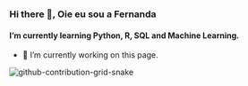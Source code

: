 ### Hi there 👋, Oie eu sou a Fernanda 
#### I’m currently learning Python, R, SQL and Machine Learning.


- 🔭 I’m currently working on this page. 




![github-contribution-grid-snake](https://user-images.githubusercontent.com/107155081/202574542-61cac007-0a6c-44dc-8d57-32427d362019.svg)
